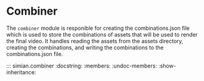# Combiner

The `combiner` module is responible for creating the combinations.json file which is used to store the combinations of assets that will be used to render the final video. It handles reading the assets from the assets directory, creating the combinations, and writing the combinations to the combinations.json file.

::: simian.combiner
    :docstring:
    :members:
    :undoc-members:
    :show-inheritance: